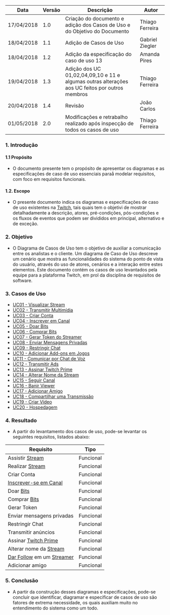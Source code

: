 Data|Versão|Descrição|Autor
-----|------|---------|-------
17/04/2018|1.0|Criação do documento e adição dos Casos de Uso e do Objetivo do Documento|Thiago Ferreira|
18/04/2018|1.1|Adição de Casos de Uso|Gabriel Ziegler|
18/04/2018|1.2|Adição da especificação do caso de uso 13|Amanda Pires|
19/04/2018|1.3|Adição dos UC 01,02,04,09,10 e 11 e algumas outras alterações aos UC feitos por outros membros|Thiago Ferreira
20/04/2018|1.4|Revisão|João Carlos|
01/05/2018|2.0|Modificações e retrabalho realizado após inspecção de todos os casos de uso|Thiago Ferreira|

### 1. Introdução
#### 1.1 Propósito
* O documento presente tem o propósito de apresentar os diagramas e as especificações de caso de uso essenciais paraå modelar requisitos, com foco em requisitos funcionais.

#### 1.2. Escopo
* O presente documento indica os diagramas e especificações de caso de uso existentes na [Twitch](https://github.com/gabrielziegler3/Requisitos-2018-1/wiki/Twitch), tais quais tem o objetivi de mostrar detalhadamente a descrição, atores, pré-condições, pós-condições e os fluxos de eventos que podem ser divididos em principal, alternativo e de exceção.

### 2. Objetivo 
* O Diagrama de Casos de Uso tem o objetivo de auxiliar a comunicação entre os analistas e o cliente. Um diagrama de Caso de Uso descreve um cenário que mostra as funcionalidades do sistema do ponto de vista do usuário, através do uso de atores, cenários e a interação entre estes elementos.
Este documento contém os casos de uso levantados pela equipe para a plataforma Twitch, em prol da disciplina de requisitos de software.

### 3. Casos de Uso

* [UC01 - Visualizar Stream](Visualização-de-Stream)
* [UC02 - Transmitir Multimídia](Transmissão-Multimídia)
* [UC03 - Criar Conta](Criação-de-Conta)
* [UC04 - Inscrever em Canal](Inscrição-em-Canal)
* [UC05 - Doar Bits](Doação-de-Bits)
* [UC06 - Comprar Bits](Compra-de-Bits)
* [UC07 - Gerar Token do Streamer](Geração-de-Token-do-Streamer)
* [UC08 - Enviar Mensagens Privadas](Mensagens-Privadas)
* [UC09 - Restringir Chat](Restrições-de-Chat)
* [UC10 - Adicionar Add-ons em Jogos](Adição-de-Add-ons-em-Jogos)
* [UC11 - Comunicar por Chat de Voz](Chat-de-Voz)
* [UC12 - Transmitir Ads](Transmissão-de-Ads)
* [UC13 - Assinar Twitch Prime](Assinar-Twitch-Prime)
* [UC14 - Alterar Nome da Stream](Alterar-Nome-da-Stream)
* [UC15 - Seguir Canal](Seguir-Canal)
* [UC16 - Banir Viewer](Banir-Viewer)
* [UC17 - Adicionar Amigo](Adição-de-Amigo)
* [UC18 - Compartilhar uma Transmissão](Compartilhar-uma-Transmissão)
* [UC19 - Criar Vídeo](Criação-de-Vídeo)
* [UC20 - Hospedagem](Hosting)

### 4. Resultado 
* A partir do levantamento dos casos de uso, pode-se levantar os seguintes requisitos, listados abaixo:

|Requisito|Tipo|
|---|---|
|Assistir [Stream](https://github.com/gabrielziegler3/Requisitos-2018-1/wiki/Stream)|Funcional|
|Realizar [Stream](https://github.com/gabrielziegler3/Requisitos-2018-1/wiki/Stream)|Funcional|
|Criar Conta|Funcional|
|[Inscrever-se em Canal](https://github.com/gabrielziegler3/Requisitos-2018-1/wiki/Subscribe)|Funcional|
|Doar [Bits](https://github.com/gabrielziegler3/Requisitos-2018-1/wiki/Bits)|Funcional|
|Comprar [Bits](https://github.com/gabrielziegler3/Requisitos-2018-1/wiki/Bits)|Funcional|
|Gerar Token|Funcional|
|Enviar mensagens privadas|Funcional|
|Restringir Chat|Funcional|
|Transmitir anúncios|Funcional|
|Assinar [Twitch Prime](https://github.com/gabrielziegler3/Requisitos-2018-1/wiki/Twitch-Prime)|Funcional|
|Alterar nome da [Stream](https://github.com/gabrielziegler3/Requisitos-2018-1/wiki/Stream)|Funcional|
|[Dar Follow](https://github.com/gabrielziegler3/Requisitos-2018-1/wiki/Dar-follow) em um [Streamer](https://github.com/gabrielziegler3/Requisitos-2018-1/wiki/Streamer)|Funcional|
|Adicionar amigo|Funcional|

### 5. Conclusão
*  A partir da construção desses diagramas e especificações, pode-se concluir que identificar, diagramar e especificar de casos de uso são fatores de extrema necessidade, os quais auxiliam muito no entendimento do sistema como um todo.